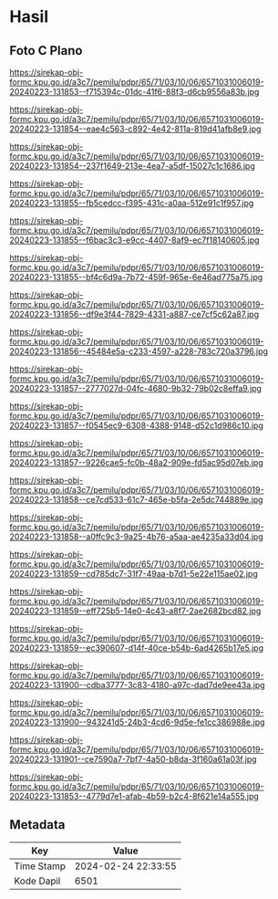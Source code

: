 # Hasil

## Foto C Plano

https://sirekap-obj-formc.kpu.go.id/a3c7/pemilu/pdpr/65/71/03/10/06/6571031006019-20240223-131853--f715394c-01dc-41f6-88f3-d6cb9556a83b.jpg

https://sirekap-obj-formc.kpu.go.id/a3c7/pemilu/pdpr/65/71/03/10/06/6571031006019-20240223-131854--eae4c563-c892-4e42-811a-819d41afb8e9.jpg

https://sirekap-obj-formc.kpu.go.id/a3c7/pemilu/pdpr/65/71/03/10/06/6571031006019-20240223-131854--237f1649-213e-4ea7-a5df-15027c1c1686.jpg

https://sirekap-obj-formc.kpu.go.id/a3c7/pemilu/pdpr/65/71/03/10/06/6571031006019-20240223-131855--fb5cedcc-f395-431c-a0aa-512e91c1f957.jpg

https://sirekap-obj-formc.kpu.go.id/a3c7/pemilu/pdpr/65/71/03/10/06/6571031006019-20240223-131855--f6bac3c3-e9cc-4407-8af9-ec7f18140605.jpg

https://sirekap-obj-formc.kpu.go.id/a3c7/pemilu/pdpr/65/71/03/10/06/6571031006019-20240223-131855--bf4c6d9a-7b72-459f-965e-6e46ad775a75.jpg

https://sirekap-obj-formc.kpu.go.id/a3c7/pemilu/pdpr/65/71/03/10/06/6571031006019-20240223-131856--df9e3f44-7829-4331-a887-ce7cf5c62a87.jpg

https://sirekap-obj-formc.kpu.go.id/a3c7/pemilu/pdpr/65/71/03/10/06/6571031006019-20240223-131856--45484e5a-c233-4597-a228-783c720a3796.jpg

https://sirekap-obj-formc.kpu.go.id/a3c7/pemilu/pdpr/65/71/03/10/06/6571031006019-20240223-131857--2777027d-04fc-4680-9b32-79b02c8effa9.jpg

https://sirekap-obj-formc.kpu.go.id/a3c7/pemilu/pdpr/65/71/03/10/06/6571031006019-20240223-131857--f0545ec9-6308-4388-9148-d52c1d986c10.jpg

https://sirekap-obj-formc.kpu.go.id/a3c7/pemilu/pdpr/65/71/03/10/06/6571031006019-20240223-131857--9226cae5-fc0b-48a2-909e-fd5ac95d07eb.jpg

https://sirekap-obj-formc.kpu.go.id/a3c7/pemilu/pdpr/65/71/03/10/06/6571031006019-20240223-131858--ce7cd533-61c7-465e-b5fa-2e5dc744889e.jpg

https://sirekap-obj-formc.kpu.go.id/a3c7/pemilu/pdpr/65/71/03/10/06/6571031006019-20240223-131858--a0ffc9c3-9a25-4b76-a5aa-ae4235a33d04.jpg

https://sirekap-obj-formc.kpu.go.id/a3c7/pemilu/pdpr/65/71/03/10/06/6571031006019-20240223-131859--cd785dc7-31f7-49aa-b7d1-5e22e115ae02.jpg

https://sirekap-obj-formc.kpu.go.id/a3c7/pemilu/pdpr/65/71/03/10/06/6571031006019-20240223-131859--eff725b5-14e0-4c43-a8f7-2ae2682bcd82.jpg

https://sirekap-obj-formc.kpu.go.id/a3c7/pemilu/pdpr/65/71/03/10/06/6571031006019-20240223-131859--ec390607-d14f-40ce-b54b-6ad4265b17e5.jpg

https://sirekap-obj-formc.kpu.go.id/a3c7/pemilu/pdpr/65/71/03/10/06/6571031006019-20240223-131900--cdba3777-3c83-4180-a97c-dad7de9ee43a.jpg

https://sirekap-obj-formc.kpu.go.id/a3c7/pemilu/pdpr/65/71/03/10/06/6571031006019-20240223-131900--943241d5-24b3-4cd6-9d5e-fe1cc386988e.jpg

https://sirekap-obj-formc.kpu.go.id/a3c7/pemilu/pdpr/65/71/03/10/06/6571031006019-20240223-131901--ce7590a7-7bf7-4a50-b8da-3f160a61a03f.jpg

https://sirekap-obj-formc.kpu.go.id/a3c7/pemilu/pdpr/65/71/03/10/06/6571031006019-20240223-131853--4779d7e1-afab-4b59-b2c4-8f621e14a555.jpg


## Metadata

| Key        | Value               |
| ---------- | ------------------- |
| Time Stamp | 2024-02-24 22:33:55 |
| Kode Dapil | 6501                |



